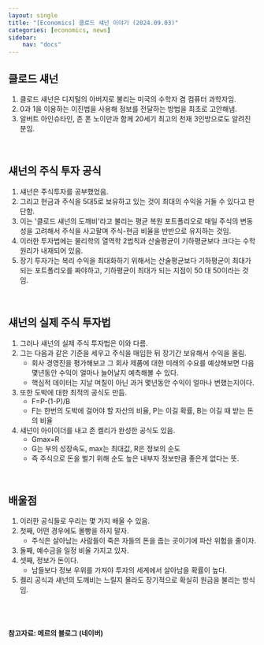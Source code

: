 ```yaml
---
layout: single
title: "[Economics] 클로드 섀넌 이야기 (2024.09.03)"
categories: [economics, news]
sidebar:
    nav: "docs"
---
```


## 클로드 섀넌
1. 클로드 섀넌은 디지털의 아버지로 불리는 미국의 수학자 겸 컴퓨터 과학자임.
1. 0과 1을 이용하는 이진법을 사용해 정보를 전달하는 방법을 최초로 고안해냄.
1. 알버트 아인슈타인, 존 폰 노이만과 함께 20세기 최고의 천재 3인방으로도 알려진 분임.

<br/>

## 섀넌의 주식 투자 공식
1. 섀넌은 주식투자를 공부했었음.
1. 그리고 현금과 주식을 5대5로 보유하고 있는 것이 최대의 수익을 거둘 수 있다고 판단함.
1. 이는 '클로드 섀넌의 도깨비'라고 불리는 평균 복원 포트폴리오로 매일 주식의 변동성을 고려해서 주식을 사고팔며 주식-현금 비율을 반반으로 유지하는 것임.
1. 이러한 투자법에는 물리학의 열역학 2법칙과 산술평균이 기하평균보다 크다는 수학원리가 내재되어 있음.
1. 장기 투자가는 복리 수익을 최대화하기 위해서는 산술평균보다 기하평균이 최대가 되는 포트폴리오를 짜야하고, 기하평균이 최대가 되는 지점이 50 대 50이라는 것임.

<br/>

## 섀넌의 실제 주식 투자법
1. 그러나 섀넌의 실제 주식 투자법은 이와 다름.
1. 그는 다음과 같은 기준을 세우고 주식을 매입한 뒤 장기간 보유해서 수익을 올림.
    - 회사 경영진을 평가해보고 그 회사 제품에 대한 미래의 수요를 예상해보면 다음 몇년동안 수익이 얼마나 늘어날지 예측해볼 수 있다.
    - 핵심적 데이터는 지날 며칠이 아닌 과거 몇년동안 수익이 얼마나 변했는지이다.
1. 또한 도박에 대한 최적의 공식도 만듬.
    - F=P-(1-P)/B
    - F는  한번의 도박에 걸어야 할 자산의 비율, P는 이길 확률, B는 이길 때 받는 돈의 비율
1. 섀넌이 아이이더를 내고 존 켈리가 완성한 공식도 있음.
    - Gmax=R
    - G는 부의 성장속도, max는 최대값, R은 정보의 순도
    - 즉 주식으로 돈을 벌기 위해 순도 높은 내부자 정보만큼 좋은게 없다는 뜻.

<br/>

## 배울점
1. 이러한 공식들로 우리는 몇 가지 배울 수 있음.
1. 첫째, 어떤 경우에도 몰빵을 하지 말자.
    - 주식은 살아남는 사람들이 죽은 자들의 돈을 줍는 곳이기에 파산 위험을 줄이자.
1. 둘째, 예수금을 일정 비율 가지고 있자.
1. 셋째, 정보가 돈이다.
    - 남들보다 정보 우위를 가져야 투자의 세계에서 살아남을 확률이 높다.
1. 켈리 공식과 섀넌의 도깨비는 느릴지 몰라도 장기적으로 확실히 원금을 불리는 방식임.


<br/>
<br/>

#### 참고자료: 메르의 블로그 (네이버) 
